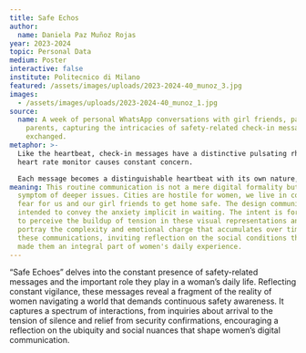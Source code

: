 ```yaml
---
title: Safe Echos
author:
  name: Daniela Paz Muñoz Rojas
year: 2023-2024
topic: Personal Data
medium: Poster
interactive: false
institute: Politecnico di Milano
featured: /assets/images/uploads/2023-2024-40_munoz_3.jpg
images:
  - /assets/images/uploads/2023-2024-40_munoz_1.jpg
source:
  name: A week of personal WhatsApp conversations with girl friends, partner and
    parents, capturing the intricacies of safety-related check-in messages
    exchanged.
metaphor: >-
  Like the heartbeat, check-in messages have a distinctive pulsating rhythm. The
  heart rate monitor causes constant concern.

  Each message becomes a distinguishable heartbeat with its own nature, capturing tension pauses and safety confirmations' relief.
meaning: This routine communication is not a mere digital formality but a
  symptom of deeper issues. Cities are hostile for women, we live in constant
  fear for us and our girl friends to get home safe. The design communication is
  intended to convey the anxiety implicit in waiting. The intent is for viewers
  to perceive the buildup of tension in these visual representations and to
  portray the complexity and emotional charge that accumulates over time in
  these communications, inviting reflection on the social conditions that have
  made them an integral part of women's daily experience.
---
```

“Safe Echoes” delves into the constant presence of safety-related messages and the important role they play in a woman’s daily life. Reflecting constant vigilance, these messages reveal a fragment of the reality of women navigating a world that demands continuous safety awareness. It captures a spectrum of interactions, from inquiries about arrival to the tension of silence and relief from security confirmations, encouraging a reflection on the ubiquity and social nuances that shape women’s digital communication.